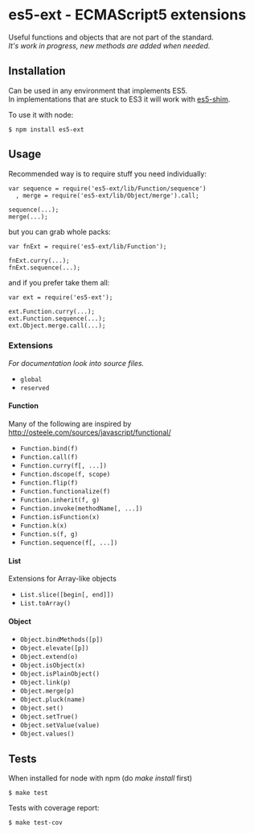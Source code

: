 # es5-ext - ECMAScript5 extensions

Useful functions and objects that are not part of the standard.  
_It's work in progress, new methods are added when needed._

## Installation

Can be used in any environment that implements ES5.  
In implementations that are stuck to ES3 it will work with [es5-shim](https://github.com/kriskowal/es5-shim).

To use it with node:

	$ npm install es5-ext

## Usage

Recommended way is to require stuff you need individually:

	var sequence = require('es5-ext/lib/Function/sequence')
	  , merge = require('es5-ext/lib/Object/merge').call;

	sequence(...);
	merge(...);

but you can grab whole packs:

	var fnExt = require('es5-ext/lib/Function');

	fnExt.curry(...);
	fnExt.sequence(...);

and if you prefer take them all:

	var ext = require('es5-ext');

	ext.Function.curry(...);
	ext.Function.sequence(...);
	ext.Object.merge.call(...);

### Extensions

_For documentation look into source files._

* `global`
* `reserved`

#### Function

Many of the following are inspired by
http://osteele.com/sources/javascript/functional/

* `Function.bind(f)`
* `Function.call(f)`
* `Function.curry(f[, ...])`
* `Function.dscope(f, scope)`
* `Function.flip(f)`
* `Function.functionalize(f)`
* `Function.inherit(f, g)`
* `Function.invoke(methodName[, ...])`
* `Function.isFunction(x)`
* `Function.k(x)`
* `Function.s(f, g)`
* `Function.sequence(f[, ...])`

#### List

Extensions for Array-like objects

* `List.slice([begin[, end]])`
* `List.toArray()`

#### Object

* `Object.bindMethods([p])`
* `Object.elevate([p])`
* `Object.extend(o)`
* `Object.isObject(x)`
* `Object.isPlainObject()`
* `Object.link(p)`
* `Object.merge(p)`
* `Object.pluck(name)`
* `Object.set()`
* `Object.setTrue()`
* `Object.setValue(value)`
* `Object.values()`

## Tests

When installed for node with npm (do _make install_ first)

	$ make test

Tests with coverage report:

	$ make test-cov
